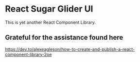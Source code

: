 
# React Sugar Glider UI

This is yet another React Component Library.

## Grateful for the assistance found here

https://dev.to/alexeagleson/how-to-create-and-publish-a-react-component-library-2oe
